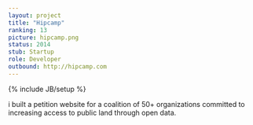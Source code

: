 ```yaml
---
layout: project
title: "Hipcamp"
ranking: 13
picture: hipcamp.png
status: 2014
stub: Startup
role: Developer
outbound: http://hipcamp.com
---
```

{% include JB/setup %}

i built a petition website for a coalition of 50+ organizations committed to increasing access to public land through open data.